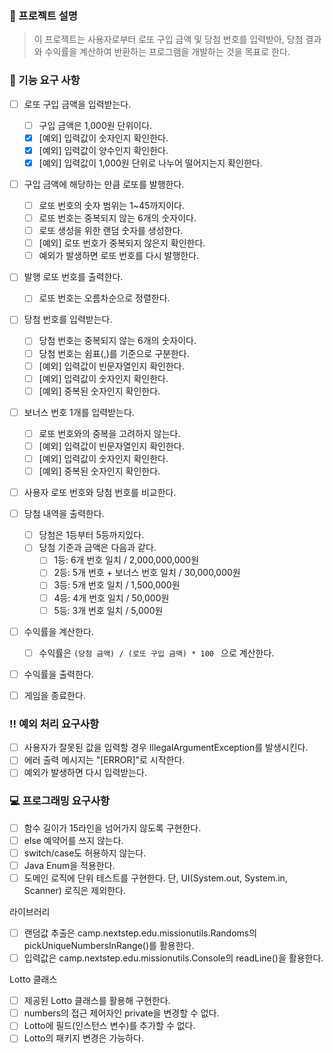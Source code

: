 ### 🤔 프로젝트 설명

> 이 프로젝트는 사용자로부터 로또 구입 금액 및 당첨 번호를 입력받아,
> 당첨 결과와 수익률을 계산하여 반환하는 프로그램을 개발하는 것을 목표로 한다.

### 📑 기능 요구 사항

- [ ] 로또 구입 금액을 입력받는다.
  - [ ] 구입 금액은 1,000원 단위이다.
  - [X] [예외] 입력값이 숫자인지 확인한다.
  - [X] [예외] 입력값이 양수인지 확인한다.
  - [X] [예외] 입력값이 1,000원 단위로 나누어 떨어지는지 확인한다.

- [ ] 구입 금액에 해당하는 만큼 로또를 발행한다.
  - [ ] 로또 번호의 숫자 범위는 1~45까지이다.
  - [ ] 로또 번호는 중복되지 않는 6개의 숫자이다.
  - [ ] 로또 생성을 위한 랜덤 숫자를 생성한다.
  - [ ] [예외] 로또 번호가 중복되지 않은지 확인한다.
  - [ ] 예외가 발생하면 로또 번호를 다시 발행한다.

- [ ] 발행 로또 번호를 출력한다.
  - [ ] 로또 번호는 오름차순으로 정렬한다.

- [ ] 당첨 번호를 입력받는다.
  - [ ] 당첨 번호는 중복되지 않는 6개의 숫자이다.
  - [ ] 당첨 번호는 쉼표(,)를 기준으로 구분한다.
  - [ ] [예외] 입력값이 빈문자열인지 확인한다.
  - [ ] [예외] 입력값이 숫자인지 확인한다.
  - [ ] [예외] 중복된 숫자인지 확인한다.

- [ ] 보너스 번호 1개를 입력받는다.
  - [ ] 로또 번호와의 중복을 고려하지 않는다.
  - [ ] [예외] 입력값이 빈문자열인지 확인한다.
  - [ ] [예외] 입력값이 숫자인지 확인한다.
  - [ ] [예외] 중복된 숫자인지 확인한다.

- [ ] 사용자 로또 번호와 당첨 번호를 비교한다.

- [ ] 당첨 내역을 출력한다.
  - [ ] 당첨은 1등부터 5등까지있다.
  - [ ] 당첨 기준과 금액은 다음과 같다.
      - [ ] 1등: 6개 번호 일치 / 2,000,000,000원
      - [ ] 2등: 5개 번호 + 보너스 번호 일치 / 30,000,000원
      - [ ] 3등: 5개 번호 일치 / 1,500,000원
      - [ ] 4등: 4개 번호 일치 / 50,000원
      - [ ] 5등: 3개 번호 일치 / 5,000원

- [ ] 수익률을 계산한다.
  - [ ] 수익률은 ```(당첨 금액) / (로또 구입 금액) * 100 ``` 으로 계산한다.

- [ ] 수익률을 출력한다.

- [ ] 게임을 종료한다.

### ‼️ 예외 처리 요구사항

- [ ] 사용자가 잘못된 값을 입력할 경우 IllegalArgumentException를 발생시킨다.
- [ ] 에러 출력 메시지는 "[ERROR]"로 시작한다.
- [ ] 예외가 발생하면 다시 입력받는다.

### 💻 프로그래밍 요구사항

- [ ] 함수 길이가 15라인을 넘어가지 않도록 구현한다.
- [ ] else 예약어를 쓰지 않는다.
- [ ] switch/case도 허용하지 않는다.
- [ ] Java Enum을 적용한다.
- [ ] 도메인 로직에 단위 테스트를 구현한다. 단, UI(System.out, System.in, Scanner) 로직은 제외한다.

라이브러리

- [ ] 랜덤값 추출은 camp.nextstep.edu.missionutils.Randoms의 pickUniqueNumbersInRange()를 활용한다.
- [ ] 입력값은 camp.nextstep.edu.missionutils.Console의 readLine()을 활용한다.

Lotto 클래스

- [ ] 제공된 Lotto 클래스를 활용해 구현한다.
- [ ] numbers의 접근 제어자인 private을 변경할 수 없다.
- [ ] Lotto에 필드(인스턴스 변수)를 추가할 수 없다.
- [ ] Lotto의 패키지 변경은 가능하다.
